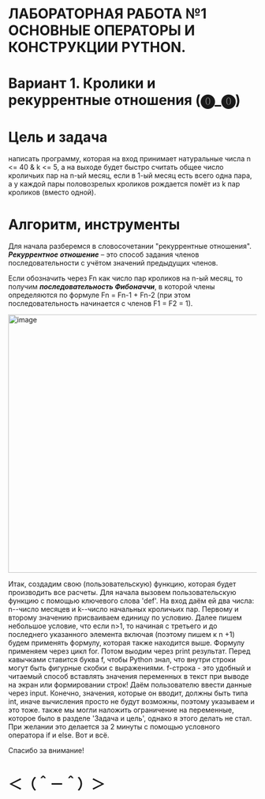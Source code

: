 # ЛАБОРАТОРНАЯ РАБОТА №1 ОСНОВНЫЕ ОПЕРАТОРЫ И КОНСТРУКЦИИ PYTHON. 
# Вариант 1. Кролики и рекуррентные отношения (⓿_⓿)

# Цель и задача
написать программу, которая на вход принимает натуральные числа n <= 40 & k <= 5, а на выходе будет быстро считать общее число кроличьих пар на n-ый месяц, если в
1-ый месяц есть всего одна пара, а у каждой пары половозрелых кроликов рождается помёт из k пар кроликов (вместо одной).

# Алгоритм, инструменты

Для начала разберемся в словосочетании "рекуррентные отношения".
***Рекуррентное отношение*** – это способ задания членов последовательности с учётом значений предыдущих членов.

Если обозначить через Fn как число пар кроликов на n-ый месяц, то получим ***последовательность Фибоначчи***, в которой члены определяются по формуле Fn =  Fn-1 + Fn-2 
(при этом последовательность начинается с членов F1 = F2 = 1).


<img width="523" alt="image" src="https://github.com/user-attachments/assets/1a45e677-2ae4-4726-bee2-bb115fd5ac2e" />


Итак, создадим свою (пользовательскую) функцию, которая будет производить все расчеты.
Для начала вызовем пользовательскую функцию с помощью ключевого слова 'def'. На вход даём ей два числа: n--число месяцев и k--число начальных кроличьих пар. Первому и второму значению присваиваем единицу по условию. Далее пишем небольшое условие, что если n>1, то начиная с третьего и до последнего указанного элемента включая (поэтому пишем к  n  +1) будем применять формулу, которая также находится выше. Формулу применяем через цикл for. Потом выодим через print результат. Перед кавычками ставится буква f, чтобы Python знал, что внутри строки могут быть фигурные скобки с выражениями. f-строка - это удобный и читаемый способ вставлять значения переменных в текст при выводе на экран или формировании строк!
Даём пользователю ввести данные через input. Конечно, значения, которые он вводит, должны быть типа int, иначе вычисления просто не будут возможны, поэтому указываем и это тоже. 
также мы могли наложить ограничение на переменные, которое было в разделе 'Задача и цель', однако я этого делать не стал. При желании это делается за 2 минуты с помощью условного оператора if и else. Вот и всё.

Спасибо за внимание!
# ＜（＾－＾）＞







